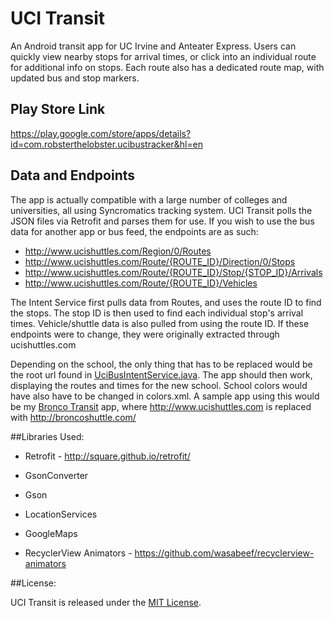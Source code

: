 # UCI Transit

An Android transit app for UC Irvine and Anteater Express.  Users can quickly view nearby stops for arrival times, or click into an individual route for additional info on stops.  Each route also has a dedicated route map, with updated bus and stop markers.

## Play Store Link
https://play.google.com/store/apps/details?id=com.robsterthelobster.ucibustracker&hl=en

## Data and Endpoints
The app is actually compatible with a large number of colleges and universities, all using Syncromatics tracking system.  UCI Transit polls the JSON files via Retrofit and parses them for use.  If you wish to use the bus data for another app or bus feed, the endpoints are as such:

* http://www.ucishuttles.com/Region/0/Routes
* http://www.ucishuttles.com/Route/{ROUTE_ID}/Direction/0/Stops
* http://www.ucishuttles.com/Route/{ROUTE_ID}/Stop/{STOP_ID}/Arrivals
* http://www.ucishuttles.com/Route/{ROUTE_ID}/Vehicles

The Intent Service first pulls data from Routes, and uses the route ID to find the stops.  The stop ID is then used to find each individual stop's arrival times.  Vehicle/shuttle data is also pulled from using the route ID.  If these endpoints were to change, they were originally extracted through ucishuttles.com

Depending on the school, the only thing that has to be replaced would be the root url found in <a href="https://github.com/tripleducke/Capstone-Project/blob/master/app/src/main/java/com/robsterthelobster/ucibustracker/data/UciBusIntentService.java">UciBusIntentService.java</a>. The app should then work, displaying the routes and times for the new school. School colors would have also have to be changed in colors.xml.  A sample app using this would be my <a href="https://github.com/tripleducke/BroncoTransit">Bronco Transit</a> app, where http://www.ucishuttles.com is replaced with http://broncoshuttle.com/

##Libraries Used:

* Retrofit - http://square.github.io/retrofit/

* GsonConverter

* Gson

* LocationServices

* GoogleMaps 

* RecyclerView Animators - https://github.com/wasabeef/recyclerview-animators

##License:

UCI Transit is released under the <a href="https://github.com/tripleducke/Capstone-Project/blob/master/LICENSE">MIT License</a>.
